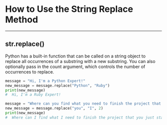 # How to Use the String Replace Method

---

## str.replace()

Python has a built-in function that can be called on a string object to replace all occurrences of a substring with a new substring. You can also optionally pass in the count argument, which controls the number of occurrences to replace.

```python
message = "Hi, I'm a Python Expert!"
new_message = message.replace("Python", "Ruby")  
print(new_message)
#  Hi, I'm a Ruby Expert!
```

```python
message = "Where can you find what you need to finish the project that you just started."
new_message = message.replace("you", "I", 2)  
print(new_message)
#  Where can I find what I need to finish the project that you just started.
```
